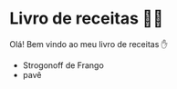 # Livro de receitas :man_cook:



Olá! Bem vindo ao meu livro de receitas :hand:



- Strogonoff de Frango
- pavê
